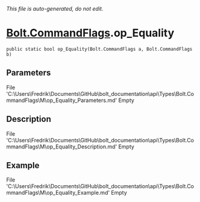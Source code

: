 *This file is auto-generated, do not edit.*

# [Bolt.CommandFlags](Types/Bolt.CommandFlags.md).op_Equality
`public static bool op_Equality(Bolt.CommandFlags a, Bolt.CommandFlags b)`
## Parameters
File 'C:\Users\Fredrik\Documents\GitHub\bolt_documentation\api\Types\Bolt.CommandFlags\M\op_Equality_Parameters.md' Empty
## Description
File 'C:\Users\Fredrik\Documents\GitHub\bolt_documentation\api\Types\Bolt.CommandFlags\M\op_Equality_Description.md' Empty
## Example
File 'C:\Users\Fredrik\Documents\GitHub\bolt_documentation\api\Types\Bolt.CommandFlags\M\op_Equality_Example.md' Empty
